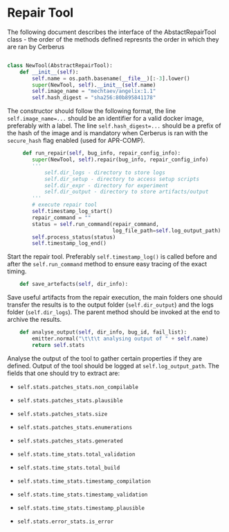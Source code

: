 # Repair Tool
The following document describes the interface of the AbstactRepairTool class - the order of the methods defined represnts the order in which they are ran by Cerberus

```py

class NewTool(AbstractRepairTool):
    def __init__(self):
        self.name = os.path.basename(__file__)[:-3].lower()
        super(NewTool, self).__init__(self.name)
        self.image_name = "mechtaev/angelix:1.1"
        self.hash_digest = "sha256:80b895841178"
```
The constructor should follow the following format, the line `self.image_name=...` should be an identifier for a valid docker image, preferably with a label. The line `self.hash_digest=...` should be a prefix of the hash of the image and is mandatory when Cerberus is ran with the `secure_hash` flag enabled (used for APR-COMP).

```py
     def run_repair(self, bug_info, repair_config_info):
        super(NewTool, self).repair(bug_info, repair_config_info)
        '''
            self.dir_logs - directory to store logs
            self.dir_setup - directory to access setup scripts
            self.dir_expr - directory for experiment
            self.dir_output - directory to store artifacts/output
        '''
        # execute repair tool
        self.timestamp_log_start()
        repair_command = ""
        status = self.run_command(repair_command,
                                  log_file_path=self.log_output_path)
        self.process_status(status)
        self.timestamp_log_end()
```
Start the repair tool. Preferably `self.timestamp_log()` is called before and after the `self.run_command` method to ensure easy tracing of the exact timing.

```py
    def save_artefacts(self, dir_info):
```
Save useful artifacts from the repair execution, the main folders one should transfer the results is to the output folder (`self.dir_output`) and the logs folder (`self.dir_logs`). The parent method should be invoked at the end to archive the results.

```py
    def analyse_output(self, dir_info, bug_id, fail_list):
        emitter.normal("\t\t\t analysing output of " + self.name)
        return self.stats
```
Analyse the output of the tool to gather certain properties if they are defined. Output of the tool should be logged at `self.log_output_path`. The fields that one should try to extract are:

* `self.stats.patches_stats.non_compilable`
* `self.stats.patches_stats.plausible`
* `self.stats.patches_stats.size`
* `self.stats.patches_stats.enumerations`
* `self.stats.patches_stats.generated`

* `self.stats.time_stats.total_validation`
* `self.stats.time_stats.total_build`
* `self.stats.time_stats.timestamp_compilation`
* `self.stats.time_stats.timestamp_validation`
* `self.stats.time_stats.timestamp_plausible`
* `self.stats.error_stats.is_error`